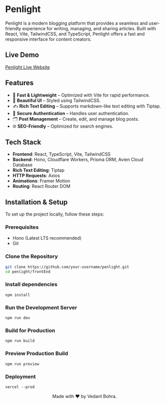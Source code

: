 # Penlight

Penlight is a modern blogging platform that provides a seamless and user-friendly experience for writing, managing, and sharing articles. Built with React, Vite, TailwindCSS, and TypeScript, Penlight offers a fast and responsive interface for content creators.

## Live Demo
[Penlight Live Website](https://penlight-six.vercel.app)

## Features
- 🚀 **Fast & Lightweight** – Optimized with Vite for rapid performance.
- 🎨 **Beautiful UI** – Styled using TailwindCSS.
- ✍️ **Rich Text Editing** – Supports markdown-like text editing with Tiptap.
- 🔐 **Secure Authentication** – Handles user authentication.
- 🗂 **Post Management** – Create, edit, and manage blog posts.
- 🌐 **SEO-Friendly** – Optimized for search engines.

## Tech Stack
- **Frontend**: React, TypeScript, Vite, TailwindCSS
- **Backend**: Hono, Cloudflare Workers, Prisma ORM, Avien Cloud Database
- **Rich Text Editing**: Tiptap
- **HTTP Requests**: Axios
- **Animations**: Framer Motion
- **Routing**: React Router DOM

## Installation & Setup
To set up the project locally, follow these steps:

### Prerequisites
- Hono (Latest LTS recommended)
- Git

### Clone the Repository
```sh
git clone https://github.com/your-username/penlight.git
cd penlight/frontEnd
```

### Install dependencies
`npm install`

### Run the Development Server
`npm run dev`

### Build for Production
`npm run build`

### Preview Production Build
`npm run preview`

### Deployment
`vercel --prod`

<p align="center">Made with ❤️ by Vedant Bohra.</p>


